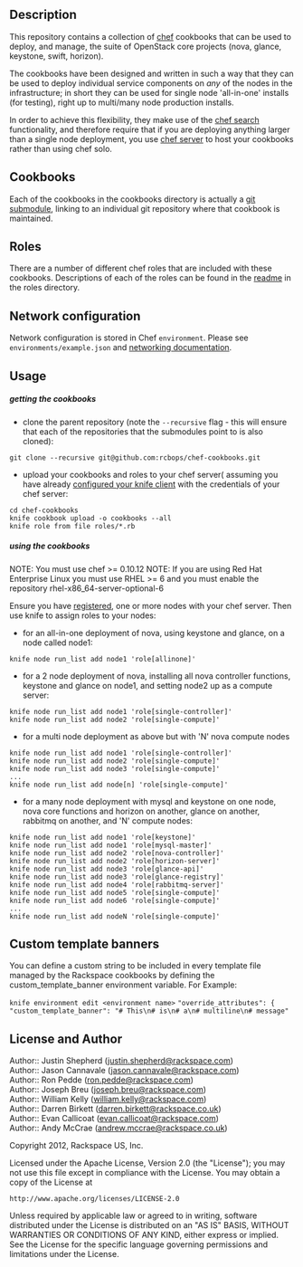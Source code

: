 ## Description ##

This repository contains a collection of [chef](http://www.opscode.com/chef/) cookbooks  that can be used to deploy, and manage, the suite of OpenStack core projects (nova, glance, keystone, swift, horizon).  

The cookbooks have been designed and written in such a way that they can be used to deploy individual service components on _any_ of the nodes in the infrastructure; in short they can be used for single node 'all-in-one' installs (for testing), right up to multi/many node production installs.  

In order to achieve this flexibility, they make use of the [chef search](http://wiki.opscode.com/display/chef/Search)  functionality, and therefore require that if you are deploying anything larger than a single node deployment, you use [chef server](http://wiki.opscode.com/display/chef/Chef+Server) to host your cookbooks rather than using chef solo.  

## Cookbooks ##

Each of the cookbooks in the cookbooks directory is actually a [git submodule](http://help.github.com/submodules/), linking to an individual git repository where that cookbook is maintained.  

## Roles ##

There are a number of different chef roles that are included with these cookbooks.  Descriptions of each of the roles can be found in the [readme](https://github.com/rcbops/chef-cookbooks/blob/master/roles/README.md) in the roles directory.  

## Network configuration ##
Network configuration is stored in Chef `environment`. Please see `environments/example.json` and [networking documentation](networking.md).

## Usage ##

##### getting the cookbooks #####

* clone the parent repository (note the `--recursive` flag - this will ensure that each of the repositories that the submodules point to is also cloned):

`git clone --recursive git@github.com:rcbops/chef-cookbooks.git`  

* upload your cookbooks and roles to your chef server( assuming  you have already [configured your knife client](http://wiki.opscode.com/display/chef/Fast+Start+Guide) with the credentials of your chef server:  

`cd chef-cookbooks`  
`knife cookbook upload -o cookbooks --all`  
`knife role from file roles/*.rb`

##### using the cookbooks #####

NOTE: You must use chef >= 0.10.12
NOTE: If you are using Red Hat Enterprise Linux you must use RHEL >= 6 and you must enable the repository rhel-x86_64-server-optional-6

Ensure you have [registered](http://wiki.opscode.com/display/chef/Cookbook+Fast+Start+Guide#CookbookFastStartGuide-Registeranodewithchefclient),  one or more nodes with your chef server.  Then use knife to assign roles to your nodes:

* for an all-in-one deployment of nova, using keystone and glance, on a node called node1:  

`knife node run_list add node1 'role[allinone]'`  

* for a 2 node deployment of nova, installing all nova controller functions, keystone and glance on node1, and setting node2 up as a compute server:  

`knife node run_list add node1 'role[single-controller]'`  
`knife node run_list add node2 'role[single-compute]'`  

* for a multi node deployment as above but with 'N' nova compute nodes  

`knife node run_list add node1 'role[single-controller]'`  
`knife node run_list add node2 'role[single-compute]'`  
`knife node run_list add node3 'role[single-compute]'`  
`...`  
`knife node run_list add node[n] 'role[single-compute]'`  

* for a many node deployment with mysql and keystone on one node, nova core functions and horizon on another, glance on another, rabbitmq on another, and 'N' compute nodes:

`knife node run_list add node1 'role[keystone]'`  
`knife node run_list add node1 'role[mysql-master]'`  
`knife node run_list add node2 'role[nova-controller]'`  
`knife node run_list add node2 'role[horizon-server]'`  
`knife node run_list add node3 'role[glance-api]'`  
`knife node run_list add node3 'role[glance-registry]'`  
`knife node run_list add node4 'role[rabbitmq-server]'`  
`knife node run_list add node5 'role[single-compute]'`  
`knife node run_list add node6 'role[single-compute]'`  
`...`  
`knife node run_list add nodeN 'role[single-compute]'`  


## Custom template banners ##

You can define a custom string to be included in every template file managed by the Rackspace cookbooks by defining the custom_template_banner environment variable.  For Example:

`knife environment edit <environment name>`
`"override_attributes": { "custom_template_banner": "# This\n# is\n# a\n# multiline\n# message"`

## License and Author ##

Author:: Justin Shepherd (<justin.shepherd@rackspace.com>)  
Author:: Jason Cannavale (<jason.cannavale@rackspace.com>)  
Author:: Ron Pedde (<ron.pedde@rackspace.com>)  
Author:: Joseph Breu (<joseph.breu@rackspace.com>)  
Author:: William Kelly (<william.kelly@rackspace.com>)  
Author:: Darren Birkett (<darren.birkett@rackspace.co.uk>)  
Author:: Evan Callicoat (<evan.callicoat@rackspace.com>)  
Author:: Andy McCrae (<andrew.mccrae@rackspace.co.uk>)  

Copyright 2012, Rackspace US, Inc.  

Licensed under the Apache License, Version 2.0 (the "License");
you may not use this file except in compliance with the License.
You may obtain a copy of the License at

    http://www.apache.org/licenses/LICENSE-2.0

Unless required by applicable law or agreed to in writing, software
distributed under the License is distributed on an "AS IS" BASIS,
WITHOUT WARRANTIES OR CONDITIONS OF ANY KIND, either express or implied.
See the License for the specific language governing permissions and
limitations under the License.

